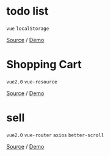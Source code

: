 # todo list
`vue` `localStorage`

[Source](https://github.com/itanhang/vue-list/tree/master/todo) / [Demo](https://itanhang.github.io/vue-list/todo/dist/index.html)

# Shopping Cart
`vue2.0` `vue-resource`

[Source](https://github.com/itanhang/vue-list/tree/master/shopping-cart) /  [Demo](https://itanhang.github.io/vue-list/shopping-cart/index.html)

# sell
`vue2.0` `vue-router` `axios` `better-scroll`

[Source](https://github.com/itanhang/vue-list/tree/master/sell) /  [Demo](https://itanhang.github.io/vue-list/sell/dist/index.html)